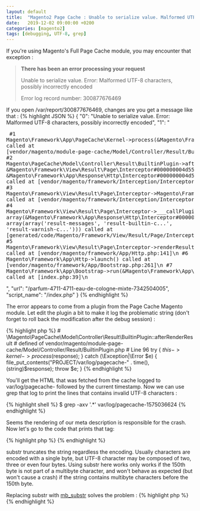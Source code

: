 ```yaml
---
layout: default
title:  "Magento2 Page Cache : Unable to serialize value. Malformed UTF-8 characters, possibly incorrectly encoded"
date:   2019-12-02 09:00:00 +0200
categories: [magento2]
tags: [debugging, UTF-8, grep]
---
```


If you're using Magento's Full Page Cache module, you may encounter that exception :
> **There has been an error processing your request**
>
> Unable to serialize value. Error: Malformed UTF-8 characters, possibly incorrectly encoded
>
> Error log record number: 300877676469

If you open /var/report/300877676469, changes are you get a message like that :
{% highlight JSON %}
{
  "0": "Unable to serialize value. Error: Malformed UTF-8 characters, possibly incorrectly encoded",
  "1": "
    <pre>
      #1 Magento\\Framework\\App\\PageCache\\Kernel->process(&Magento\\Framework\\App\\Response\\Http\\Interceptor#000000004d559138000000002f5a6de4#) called at [vendor/magento/module-page-cache/Model/Controller/Result/BuiltinPlugin.php:98]\n
      #2 Magento\\PageCache\\Model\\Controller\\Result\\BuiltinPlugin->afterRenderResult(&Magento\\Framework\\View\\Result\\Page\\Interceptor#000000004d559a5b000000002f5a6de4#, &Magento\\Framework\\View\\Result\\Page\\Interceptor#000000004d559a5b000000002f5a6de4#, &Magento\\Framework\\App\\Response\\Http\\Interceptor#000000004d559138000000002f5a6de4#) called at [vendor/magento/framework/Interception/Interceptor.php:146]\n
      #3 Magento\\Framework\\View\\Result\\Page\\Interceptor->Magento\\Framework\\Interception\\{closure}(&Magento\\Framework\\App\\Response\\Http\\Interceptor#000000004d559138000000002f5a6de4#) called at [vendor/magento/framework/Interception/Interceptor.php:153]\n
      #4 Magento\\Framework\\View\\Result\\Page\\Interceptor->___callPlugins('renderResult', array(&Magento\\Framework\\App\\Response\\Http\\Interceptor#000000004d559138000000002f5a6de4#), array(array('result-messages', 'result-builtin-c...', 'result-varnish-c...'))) called at [generated/code/Magento/Framework/View/Result/Page/Interceptor.php:39]\n
      #5 Magento\\Framework\\View\\Result\\Page\\Interceptor->renderResult(&Magento\\Framework\\App\\Response\\Http\\Interceptor#000000004d559138000000002f5a6de4#) called at [vendor/magento/framework/App/Http.php:141]\n
      #6 Magento\\Framework\\App\\Http->launch() called at [vendor/magento/framework/App/Bootstrap.php:261]\n
      #7 Magento\\Framework\\App\\Bootstrap->run(&Magento\\Framework\\App\\Http\\Interceptor#000000004d559136000000002f5a6de4#) called at [index.php:39]\n</pre>",
  "url": "/parfum-4711-4711-eau-de-cologne-mixte-7342504005",
  "script_name": "/index.php"
}
{% endhighlight %}

The error appears to come from a plugin from the Page Cache Magento module. 
Let edit the plugin a bit to make it log the problematic string (don't forget to roll back the modification after the debug session) :

{% highlight php %}
    # \Magento\PageCache\Model\Controller\Result\BuiltinPlugin::afterRenderResult
    # defined of vendor/magento/module-page-cache/Model/Controller/Result/BuiltinPlugin.php
    # Line 96
    try {
        $this->kernel->process($response);
    } catch (\Exception|\Error $e) {
        file_put_contents("PROJECT/var/log/pagecache-" . time(), (string)$response);
        throw $e;
    }
{% endhighlight %}

You'll get the HTML that was fetched from the cache logged to var/log/pagecache- followed by the current timestamp.
Now we can use grep that log to print the lines that contains invalid UTF-8 characters :

{% highlight shell %}
    $ grep -axv '.*'  var/log/pagecache-1575036624
    </script><meta name="description" content="Something went wrong with my descripti">
{% endhighlight %}

Seems the rendering of our meta description is responsible for the crash. Now let's go to the code that prints that tag:

{% highlight php %}
    <?php substr($description, 0, 150); ?> 
{% endhighlight %}

substr truncates the string regardless the encoding. Usually characters are encoded with a single byte, but UTF-8 character may be composed of two, three or even four bytes.
Using substr here works only works if the 150th byte is not part of a multibyte character, and won't behave as expected (but won't cause a crash) if the string contains multibyte characters before the 150th byte.

Replacing substr with [mb_substr][mb_substr (PHP Doc)] solves the problem :
{% highlight php %}
    <?php mb_substr($description, 0, 150); ?> 
{% endhighlight %}

[mb_substr (PHP Doc)]: https://www.php.net/manual/fr/function.mb-substr.php
